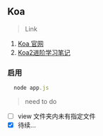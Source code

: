 ## Koa

> Link

1. [Koa 官网](https://koa.bootcss.com/)
2. [Koa2进阶学习笔记](https://chenshenhai.github.io/koa2-note/)

### 启用

``` javascript
  node app.js
```

> need to do

- [ ] view 文件夹内未有指定文件
- [x] 待续...
